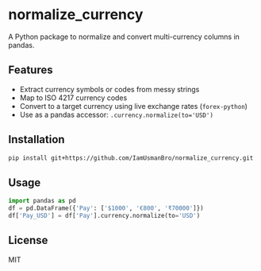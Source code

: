 # normalize_currency

A Python package to normalize and convert multi-currency columns in pandas.

## Features
- Extract currency symbols or codes from messy strings
- Map to ISO 4217 currency codes
- Convert to a target currency using live exchange rates (`forex-python`)
- Use as a pandas accessor: `.currency.normalize(to='USD')`

## Installation

```bash
pip install git+https://github.com/IamUsmanBro/normalize_currency.git
```

## Usage

```python
import pandas as pd
df = pd.DataFrame({'Pay': ['$1000', '€800', '₹70000']})
df['Pay_USD'] = df['Pay'].currency.normalize(to='USD')
```

## License
MIT
